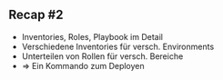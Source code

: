 ## Recap #2

* Inventories, Roles, Playbook im Detail
* Verschiedene Inventories für versch. Environments
* Unterteilen von Rollen für versch. Bereiche
* => Ein Kommando zum Deployen

